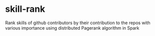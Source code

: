 # skill-rank

Rank skills of github contributors by their contribution to the repos with various importance using distributed Pagerank algorithm in Spark
